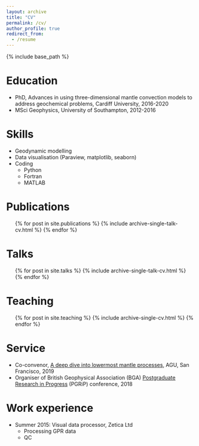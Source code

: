 ```yaml
---
layout: archive
title: "CV"
permalink: /cv/
author_profile: true
redirect_from:
  - /resume
---
```


{% include base_path %}

Education
======
* PhD, Advances in using three-dimensional mantle convection models to address geochemical problems, Cardiff University, 2016-2020
* MSci Geophysics, University of Southampton, 2012-2016
  
Skills
======
* Geodynamic modelling
* Data visualisation (Paraview, matplotlib, seaborn)
* Coding
  * Python
  * Fortran
  * MATLAB

Publications
======
  <ul>{% for post in site.publications %}
    {% include archive-single-talk-cv.html %}
  {% endfor %}</ul>
 
Talks
======
  <ul>{% for post in site.talks %}
    {% include archive-single-talk-cv.html %}
  {% endfor %}</ul>
  
Teaching
======
  <ul>{% for post in site.teaching %}
    {% include archive-single-cv.html %}
  {% endfor %}</ul>
  
Service
======
* Co-convenor, [A deep dive into lowermost mantle processes](https://agu.confex.com/agu/fm19/meetingapp.cgi/Session/80766), AGU, San Francisco, 2019 
* Organiser of British Geophysical Association (BGA) [Postgraduate Research in Progress](https://britgeophysics.files.wordpress.com/2018/10/programme.pdf) (PGRiP) conference, 2018


Work experience
======
* Summer 2015: Visual data processor, Zetica Ltd
  * Processing GPR data
  * QC
